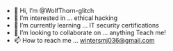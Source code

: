- 👋 Hi, I’m @WolfThorn-glitch
- 👀 I’m interested in ... ethical hacking
- 🌱 I’m currently learning ... IT security certifications
- 💞️ I’m looking to collaborate on ... anything Teach me!
- 📫 How to reach me ... wintersmj036@gmail.com

<!---
WolfThorn-glitch/WolfThorn-glitch is a ✨ special ✨ repository because its `README.md` (this file) appears on your GitHub profile.
You can click the Preview link to take a look at your changes.
--->

